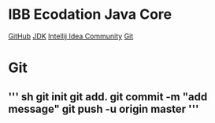  # IBB Ecodation Java Core
 [GitHub](https://github.com/aykut-gumus/ibb_ecodation_javacore.git)
 [JDK](https://www.oracle.com/tr/java/technologies/downloads/#jdk23-windows)
 [Intellij Idea Community](https://www.jetbrains.com/idea/download/?section=windows)
 [Git](https://git-scm.com/downloads/win)
 

# Git
''' sh
git init
git add.
git commit -m "add message"
git push -u origin master
'''
---
